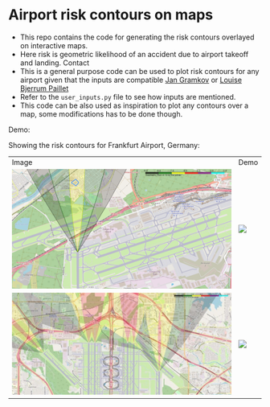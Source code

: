 # Airport risk contours on maps

- This repo contains the code for generating the risk contours overlayed on interactive maps. 
- Here risk is geometric likelihood of an accident due to airport takeoff and landing. Contact 
- This is a general purpose code can be used to plot risk contours for any airport given that the inputs are compatible [Jan Gramkov](jag@ramboll.dk) or [Louise Bjerrum Paillet](lwb@ramboll.dk)
- Refer to the `user_inputs.py` file to see how inputs are mentioned. 
- This code can be also used as inspiration to plot any contours over a map, some modifications has to be done though. 

Demo:

Showing the risk contours for Frankfurt Airport, Germany:

<table>
    <tr>
        <td>Image</td>
        <td>Demo</td>
    </tr>
    <tr>
        <td><img src="outputs\Picture1.png"/></td>
        <td><img src="outputs\Picture2.gif"/></td>
    </tr>
    <tr>
        <td><img src="outputs\Picture3.jpg"/></td>
        <td><img src="outputs\Picture4.gif"/></td>
    </tr>
</table>
